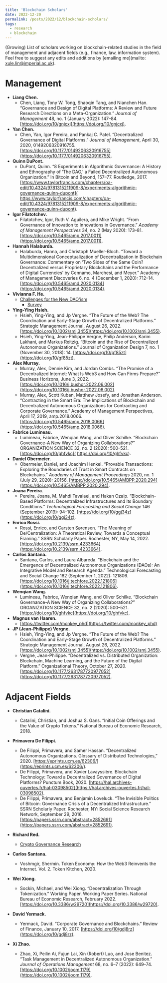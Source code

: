 ```yaml
---
title: 'Blockchain Scholars'
date: 2022-12-20
permalink: /posts/2022/12/blockchain-scholars/
tags:
  - research
  - blockchain
---
```


(Growing) List of scholars working on blockchain-related studies in the field of management and adjacent fields (e.g., finance, law, information system). Feel free to suggest any edits and additions by [emailing me](mailto: xule.lin@imperial.ac.uk).

# Management

- **Liang Chen.** 
	- Chen, Liang, Tony W. Tong, Shaoqin Tang, and Nianchen Han. “Governance and Design of Digital Platforms: A Review and Future Research Directions on a Meta-Organization.” *Journal of Management* 48, no. 1 (January 2022): 147–84. [https://doi.org/10/gnjcxj](https://doi.org/10/gnjcxj).
- **Yan Chen.**
  - Chen, Yan, Igor Pereira, and Pankaj C. Patel. “Decentralized Governance of Digital Platforms.” *Journal of Management*, April 30, 2020, 0149206320916755. [https://doi.org/10.1177/0149206320916755](https://doi.org/10.1177/0149206320916755).
- **Quinn DuPont.**
	- DuPont, Quinn. “8 Experiments in Algorithmic Governance: A History and Ethnography of ‘The DAO,’ a Failed Decentralized Autonomous Organization.” In Bitcoin and Beyond, 157–77. Routledge, 2017. [https://www.taylorfrancis.com/chapters/oa-edit/10.4324/9781315211909-8/experiments-algorithmic-governance-quinn-dupont]( https://www.taylorfrancis.com/chapters/oa-edit/10.4324/9781315211909-8/experiments-algorithmic-governance-quinn-dupont).
- **Igor Filatotchev.**
	- Filatotchev, Igor, Ruth V. Aguilera, and Mike Wright. “From Governance of Innovation to Innovations in Governance.” *Academy of Management Perspectives* 34, no. 2 (May 2020): 173–81. [https://doi.org/10.5465/amp.2017.0011](https://doi.org/10.5465/amp.2017.0011).
- **‌Hannah Halaburda.**
	- Halaburda, Hanna, and Christoph Mueller-Bloch. “Toward a Multidimensional Conceptualization of Decentralization in Blockchain Governance: Commentary on ‘Two Sides of the Same Coin? Decentralized versus Proprietary Blockchains and the Performance of Digital Currencies’ by Cennamo, Marchesi, and Meyer.” Academy of Management Discoveries 6, no. 4 (December 1, 2020): 712–14. [https://doi.org/10.5465/amd.2020.0134](https://doi.org/10.5465/amd.2020.0134).
- **Vivianna F. He.** 
	- [Challenges for the New DAO'ism](https://www.linkedin.com/posts/vivianna-f-he-05a41625_dao-governance-openscience-activity-6967471840566853632-UMrs?utm_source=share&utm_medium=member_desktop)
		- [Survey](https://insead.eu.qualtrics.com/jfe/form/SV_5dQqcxHSZZU9AEe)
- **Ying-Ying Hsieh.**
	- Hsieh, Ying-Ying, and Jp Vergne. “The Future of the Web? The Coordination and Early-Stage Growth of Decentralized Platforms.” Strategic Management Journal, August 26, 2022. [https://doi.org/10.1002/smj.3455](https://doi.org/10.1002/smj.3455).
	- Hsieh, Ying-Ying, Jean-Philippe Vergne, Philip Anderson, Karim Lakhani, and Markus Reitzig. “Bitcoin and the Rise of Decentralized Autonomous Organizations.” Journal of Organization Design 7, no. 1 (November 30, 2018): 14. [https://doi.org/10/gf85zt](https://doi.org/10/gf85zt).
- **Alex Murray.**
	- Murray, Alex, Dennie Kim, and Jordan Combs. “The Promise of a Decentralized Internet: What Is Web3 and How Can Firms Prepare?” Business Horizons, June 3, 2022. [https://doi.org/10.1016/j.bushor.2022.06.002](https://doi.org/10.1016/j.bushor.2022.06.002).
	- Murray, Alex, Scott Kuban, Matthew Josefy, and Jonathan Anderson. “Contracting in the Smart Era: The Implications of Blockchain and Decentralized Autonomous Organizations for Contracting and Corporate Governance.” Academy of Management Perspectives, April 17, 2019, amp.2018.0066. [https://doi.org/10.5465/amp.2018.0066](https://doi.org/10.5465/amp.2018.0066).
- **Fabrice Lumineau.**
	- Lumineau, Fabrice, Wenqian Wang, and Oliver Schilke. “Blockchain Governance-A New Way of Organizing Collaborations?” ORGANIZATION SCIENCE 32, no. 2 (2020): 500–521. [https://doi.org/10/ghfvkc]( https://doi.org/10/ghfvkc).
- **Daniel Obermeier.**
	- Obermeier, Daniel, and Joachim Henkel. “Provable Transactions: Exploring the Boundaries of Trust in Smart Contracts on Blockchains.” *Academy of Management Proceedings* 2020, no. 1 (July 29, 2020): 20156. [https://doi.org/10.5465/AMBPP.2020.294](https://doi.org/10.5465/AMBPP.2020.294).
- **Joana Pereira**.
	- Pereira, Joana, M. Mahdi Tavalaei, and Hakan Ozalp. “Blockchain-Based Platforms: Decentralized Infrastructures and Its Boundary Conditions.” *Technological Forecasting and Social Change* 146 (September 2019): 94–102. [https://doi.org/10/ggj34z](https://doi.org/10/ggj34z).
- **Enrico Rossi.**
	- Rossi, Enrico, and Carsten Sørensen. “The Meaning of De/Centralization: A Theoretical Review, Towards a Conceptual Framing.” SSRN Scholarly Paper. Rochester, NY, May 14, 2022. [https://doi.org/10.2139/ssrn.4233664](https://doi.org/10.2139/ssrn.4233664).
- **Carlos Santana.**
	- Santana, Carlos, and Laura Albareda. “Blockchain and the Emergence of Decentralized Autonomous Organizations (DAOs): An Integrative Model and Research Agenda.” Technological Forecasting and Social Change 182 (September 1, 2022): 121806. [https://doi.org/10.1016/j.techfore.2022.121806](https://doi.org/10.1016/j.techfore.2022.121806).
- **Wenqian Wang.**
	- Lumineau, Fabrice, Wenqian Wang, and Oliver Schilke. “Blockchain Governance-A New Way of Organizing Collaborations?” ORGANIZATION SCIENCE 32, no. 2 (2020): 500–521. [https://doi.org/10/ghfvkc](https://doi.org/10/ghfvkc).
- **Magnus van Haaren.**
	- [https://twitter.com/monkey_phd](https://twitter.com/monkey_phd)
- **JP (Jean-Philippe) Vergne.**
	- Hsieh, Ying-Ying, and Jp Vergne. “The Future of the Web? The Coordination and Early-Stage Growth of Decentralized Platforms.” Strategic Management Journal, August 26, 2022. [https://doi.org/10.1002/smj.3455](https://doi.org/10.1002/smj.3455).
	- Vergne, Jean-Philippe. “Decentralized vs. Distributed Organization: Blockchain, Machine Learning, and the Future of the Digital Platform.” Organizational Theory, October 27, 2020. [https://doi.org/10.1177/2631787720977052](https://doi.org/10.1177/2631787720977052).



# Adjacent Fields

- **Christian Catalini.**
	- Catalini, Christian, and Joshua S. Gans. “Initial Coin Offerings and the Value of Crypto Tokens.” National Bureau of Economic Research, 2018.
- **Primavera De Filippi.**
	- De Filippi, Primavera, and Samer Hassan. “Decentralized Autonomous Organizations. Glossary of Distributed Technologies,” 2020. [https://eprints.ucm.es/62306/](https://eprints.ucm.es/62306/).
	- De Filippi, Primavera, and Xavier Lavayssière. Blockchain Technology: Toward a Decentralized Governance of Digital Platforms? Punctum Book, 2020. [https://hal.archives-ouvertes.fr/hal-03098502](https://hal.archives-ouvertes.fr/hal-03098502).
	- De Filippi, Primavera, and Benjamin Loveluck. “The Invisible Politics of Bitcoin: Governance Crisis of a Decentralized Infrastructure.” SSRN Scholarly Paper. Rochester, NY: Social Science Research Network, September 29, 2016. [https://papers.ssrn.com/abstract=2852691](https://papers.ssrn.com/abstract=2852691).
- **Richard Red.**
	- [Crypto Governance Research](https://www.blockcommons.red/crypto-governance-research/overviews/)
	
- **Carlos Santana.**
  - Voshmgir, Shermin. Token Economy: How the Web3 Reinvents the Internet. Vol. 2. Token Kitchen, 2020.
- **Wei Xiong.**
  - Sockin, Michael, and Wei Xiong. “Decentralization Through Tokenization.” Working Paper. Working Paper Series. National Bureau of Economic Research, February 2022. [https://doi.org/10.3386/w29720](https://doi.org/10.3386/w29720).

- **‌David Yermack.**
  - Yermack, David. “Corporate Governance and Blockchains.” Review of Finance, January 10, 2017. [https://doi.org/10/gdj8rz](https://doi.org/10/gdj8rz).
- **Xi Zhao.**
  - Zhao, Xi, Peilin Ai, Fujun Lai, Xin (Robert) Luo, and Jose Benitez. “Task Management in Decentralized Autonomous Organization.” *Journal of Operations Management* 68, no. 6–7 (2022): 649–74. [https://doi.org/10.1002/joom.1179](https://doi.org/10.1002/joom.1179).

